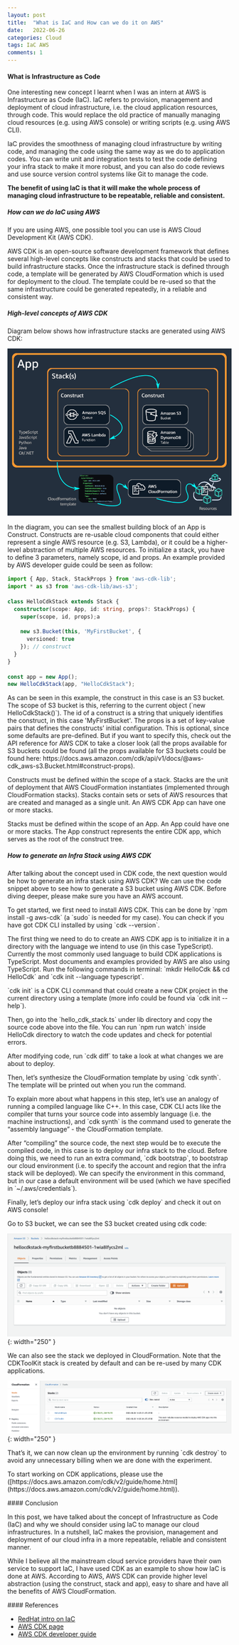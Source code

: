 ```yaml
---
layout: post
title:  "What is IaC and How can we do it on AWS"
date:   2022-06-26
categories: Cloud
tags: IaC AWS 
comments: 1
---
```

#### What is Infrastructure as Code
<p> 
One interesting new concept I learnt when I was an intern at AWS is Infrastructure as Code (IaC). 
IaC refers to provision, management and deployment of cloud infrastructure, i.e. the cloud application resources, through code. 
This would replace the old practice of manually managing cloud resources (e.g. using AWS console) or writing scripts (e.g. using AWS CLI).
</p>
<p>
IaC provides the smoothness of managing cloud infrastructure by writing code, and managing the code using the same way as we do to application codes. 
You can write unit and integration tests to test the code defining your infra stack to make it more robust, and you can also do code reviews and use source version control systems like Git to manage the code.
</p>
<p> 
<b>The benefit of using IaC is that it will make the whole process of managing cloud infrastructure to be repeatable, reliable and consistent.</b>
</p>

##### How can we do IaC using AWS

<p> 
If you are using AWS, one possible tool you can use is AWS Cloud Development Kit (AWS CDK).  
</p>

<p> 
AWS CDK is an open-source software development framework that defines several high-level concepts like constructs and stacks that could be used to build infrastructure stacks. Once the infrastructure stack is defined through code, a template will be generated by AWS CloudFormation which is used for deployment to the cloud. The template could be re-used so that the same infrastructure could be generated repeatedly, in a reliable and consistent way.
</p>

##### High-level concepts of AWS CDK
<p>
Diagram below shows how infrastructure stacks are generated using AWS CDK:  
</p>

![High-level concepts in AWS CDK](/assets/images/AppStacks.png)

<p>
  In the diagram, you can see the smallest building block of an App is Construct. Constructs are re-usable cloud components that could either represent a single AWS resource (e.g. S3, Lambda), or it could be a higher-level abstraction of multiple AWS resources. To initialize a stack, you have to define 3 parameters, namely scope, id and props. An example provided by AWS developer guide could be seen as follow:
</p>

```TypeScript
import { App, Stack, StackProps } from 'aws-cdk-lib';
import * as s3 from 'aws-cdk-lib/aws-s3';

class HelloCdkStack extends Stack {
  constructor(scope: App, id: string, props?: StackProps) {
    super(scope, id, props);a

    new s3.Bucket(this, 'MyFirstBucket', {
      versioned: true
    }); // construct
  }
}

const app = new App();
new HelloCdkStack(app, "HelloCdkStack");
```

<p>
  As can be seen in this example, the construct in this case is an S3 bucket. 
  The scope of S3 bucket is this, referring to the current object (`new HelloCdkStack()`). 
  The id of a construct is a string that uniquely identifies the construct, in this case 'MyFirstBucket'. 
  The props is a set of key-value pairs that defines the constructs’ initial configuration. 
  This is optional, since some defaults are pre-defined. But if you want to specify this, check out the API reference for AWS CDK to take a closer look (all the props available for S3 buckets could be found (all the props available for S3 buckets could be found here: https://docs.aws.amazon.com/cdk/api/v1/docs/@aws-cdk_aws-s3.Bucket.html#construct-props).
</p>
<p>
Constructs must be defined within the scope of a stack. Stacks are the unit of deployment that AWS CloudFormation instantiates (implemented through CloudFormation stacks). Stacks contain sets or sets of AWS resources that are created and managed as a single unit. An AWS CDK App can have one or more stacks.  
</p>
<p>
Stacks must be defined within the scope of an App. An App could have one or more stacks. The App construct represents the entire CDK app, which serves as the root of the construct tree.  
</p>

##### How to generate an Infra Stack using AWS CDK
<p>
 After talking about the concept used in CDK code, the next question would be how to generate an infra stack using AWS CDK? We can use the code snippet above to see how to generate a S3 bucket using AWS CDK. Before diving deeper, please make sure you have an AWS account. 
</p>
<p>
 To get started, we first need to install AWS CDK. This can be done by `npm install -g aws-cdk` (a `sudo` is needed for my case). 
  You can check if you have got CDK CLI installed by using `cdk --version`.
</p>
<p>
 The first thing we need to do to create an AWS CDK app is to initialize it in a directory with the language we intend to use (in this case TypeScript). Currently the most commonly used language to build CDK applications is TypeScript. Most documents and examples provided by AWS are also using TypeScript.
 Run the following commands in terminal: `mkdir HelloCdk && cd HelloCdk` and `cdk init --language typescript`.
</p>
<p>
 `cdk init` is a CDK CLI command that could create a new CDK project in the current directory using a template (more info could be found via `cdk init --help`). 
 </p>
 <p>
 Then, go into the `hello_cdk_stack.ts` under lib directory and copy the source code above into the file. You can run `npm run watch` inside HelloCdk directory to watch the code updates and check for potential errors.  
</p>
<p>
 After modifying code, run `cdk diff` to take a look at what changes we are about to deploy. 
</p>
<p>
  Then, let’s synthesize the CloudFormation template by using `cdk synth`. The template will be printed out when you run the command.
 </p>
 <p>
  To explain more about what happens in this step, let’s use an analogy of running a compiled language like C++. In this case, CDK CLI acts like the compiler that turns your source code into assembly language (i.e. the machine instructions), and `cdk synth` is the command used to generate the “assembly language” - the CloudFormation template.
</p>
<p>
  After “compiling” the source code, the next step would be to execute the compiled code, in this case is to deploy our infra stack to the cloud. Before doing this, we need to run an extra command, `cdk bootstrap`, to bootstrap our cloud environment (i.e. to specify the account and region that the infra stack will be deployed). We can specify the environment in this command, but in our case a default environment will be used (which we have specified in `~/.aws/credentials`).
</p>
<p>
  Finally, let’s deploy our infra stack using `cdk deploy` and check it out on AWS console!
 </p>
 <p>
 Go to S3 bucket, we can see the S3 bucket created using cdk code:
</p>

![S3 bucket generate by CDK code](/assets/images/s3.png){: width="250" }

<p>
 We can also see the stack we deployed in CloudFormation. Note that the CDKToolKit stack is created by default and can be re-used by many CDK applications.
 </p>
 
![CloudFormation Stacks generate by CDK code](/assets/images/Cfn.png){: width="250" }

<p>
 That’s it, we can now clean up the environment by running `cdk destroy` to avoid any unnecessary billing when we are done with the experiment. 
 </p>
 <p>
 To start working on CDK applications, please use the 
  ([https://docs.aws.amazon.com/cdk/v2/guide/home.html](https://docs.aws.amazon.com/cdk/v2/guide/home.html)). 
 </p>
#### Conclusion
<p>
 In this post, we have talked about the concept of Infrastructure as Code (IaC) and why we should consider using IaC to manage our cloud infrastructures. In a nutshell, IaC makes the provision, management and deployment of our cloud infra in a more repeatable, reliable and consistent manner.
</p>
<p>
 While I believe all the mainstream cloud service providers have their own service to support IaC, I have used CDK as an example to show how IaC is done at AWS. According to AWS, AWS CDK can provide higher level abstraction (using the construct, stack and app), easy to share and have all the benefits of AWS CloudFormation. 
</p>
#### References

- [RedHat intro on IaC](https://www.redhat.com/en/topics/automation/what-is-infrastructure-as-code-iac)
- [AWS CDK page](https://aws.amazon.com/cdk/)
- [AWS CDK developer guide](https://docs.aws.amazon.com/cdk/v2/guide/home.html)
